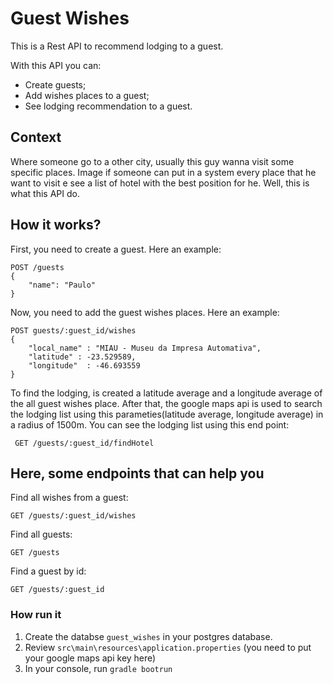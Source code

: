 # Guest Wishes
This is a Rest API to recommend lodging to a guest.


With this API you can:
- Create guests;
- Add wishes places to a guest;
- See lodging recommendation to a guest.



## Context
Where someone go to a other city, usually this guy wanna visit some specific places. 
Image if someone can put in a system every place that he want to visit e see a list of hotel with the best position for he.
Well, this is what this API do.



## How it works?
First, you need to create a guest.
Here an example:


```
POST /guests
{
	"name": "Paulo"
}
```

Now, you need to add the guest wishes places.
Here an example:

```
POST guests/:guest_id/wishes
{
	"local_name" : "MIAU - Museu da Impresa Automativa",
	"latitude" : -23.529589,
	"longitude"  : -46.693559
}
```


To find the lodging, is created a latitude average and a longitude average of the all guest wishes place. After that, the google maps api is used to search the lodging list using this parameties(latitude average, longitude average) in a radius of 1500m.
You can see the lodging list using this end point:

```
 GET /guests/:guest_id/findHotel
```

## Here, some endpoints that can help you

Find all wishes from a guest:

```
GET /guests/:guest_id/wishes
```

Find all guests:

```
GET /guests
```

Find a guest by id:

```
GET /guests/:guest_id
```

### How run it

1. Create the databse `guest_wishes` in your postgres database.
2. Review `src\main\resources\application.properties` (you need to put your google maps api key here)
2. In your console, run `gradle bootrun`
